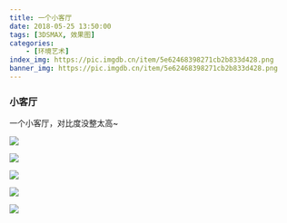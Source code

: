 ```yaml
---
title: 一个小客厅
date: 2018-05-25 13:50:00
tags: [3DSMAX, 效果图]
categories: 
	- [环境艺术]
index_img: https://pic.imgdb.cn/item/5e62468398271cb2b833d428.png
banner_img: https://pic.imgdb.cn/item/5e62468398271cb2b833d428.png
---
```


### 小客厅

一个小客厅，对比度没整太高~

![](https://pic.imgdb.cn/item/5e62468398271cb2b833d428.png)

![](https://pic.imgdb.cn/item/5e6245d098271cb2b833495e.png)

![](https://pic.imgdb.cn/item/5e6245dd98271cb2b8334e3d.png)

![](https://pic.imgdb.cn/item/5e6245e498271cb2b83350f2.png)

![](https://pic.imgdb.cn/item/5e6245ec98271cb2b8335443.png)